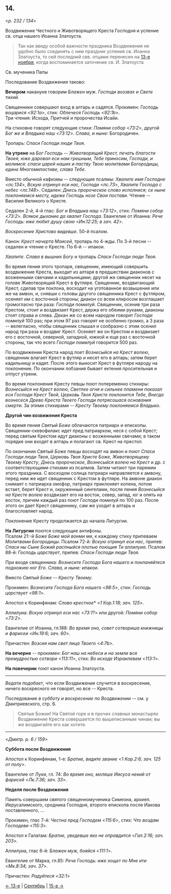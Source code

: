 
## 14.

<*p. 232 / 134*>

Воздвижение Честного и Животворящего Креста Господня и успение св. отца нашего Иоанна Златоуста. 

> Так как ввиду особой важности праздника Воздвижения не удобно было соединять с ним праздник успения 
> св. Иоанна Златоуста, то сей последний свв. отцами перенесен на [13-е ноября](../11_november/11_13_GMT.ru.md), 
> когда воспоминается заточение св. И. Златоуста 

Св. мученика Папы

Последование Воздвижения таково:

**Вечером** накануне говорим *Блажен муж*. *Господи воззвах* и *Свете тихий*. 

Священники совершают вход в алтарь и садятся. 
Прокимен: *Господь воцарися* <*92:1a*>, стих: *Облечеся Господь* <*92:1b*>.  
Три чтения: Исхода, Притчей и пророчества Исайи. 

На стиховне говорят следующие стихи: *Помяни собор* <*73:2*>, другой *Бог же и Владыка наш* <*73:12*>. 
*Слава, и ныне:* Богородичен.  

Тропарь: *Спаси Господи люди Твоя*. 

**На утрене** на *Бог Господь* -- *Животворящий Крест, печать благости Твоея, юже даровал еси нам грешным, 
Тебе приносим, Господи, и молимся: спаси царей наших и паству Твою молитвами Богородицы, едине Многомилостиве, 
слава Тебе*. 

Вместо обычной кафизмы -- следующие псалмы: *Хвалите имя Господне* <*пс.134*>, 
*Вскую отринул еси нас, Господи* <*пс.73*>, *Хвалите Господа с небес* <*пс.148*>. 
Седален: *Днесь пророческое слово исполнися; се ныне поклоняемся месту, идеже Господь нозе Свои постави*. 
Чтение -- Василия Великого о Кресте. 

Седален 2-й, 4-й глас: *Бог и Владыка наш* <*73:12*>, стих: *Помяни собор* <*73:2*>. 
*Всякое дыхание да хвалит Господа*. Евангелие от Иоанна: *Рече Господь: иже любит душу свою* <*Ин.12:25; в зач. 42*>. 

*Воскресение Христово видевше*. 50-й псалом. 

Канон: *Крест начерта Моисей*, тропарь по 4-жды. 
По 3-й песни -- седален и чтение о Кресте. 
По 6-й -- ипакои. 

*Хвалите*. *Слава в вышних Богу* и тропарь *Спаси Господи люди Твоя*. 

Во время пения этого тропаря, священник, имеющий совершить воздвижение Креста, выходит из алтаря 
в предшествии диаконов с возженными свечами и кадильницами; другой же священник несет на голове 
Животворящий Крест в футляре. Священник, воздвигающий Крест, сделав три поклона, восходит на уготованное 
возвышение или же на амвон, и, снявши с головы другого священника Крест с футляром, осеняет им 
с восточной стороны; диакон со всем клиросом возглашает громогласно три раза: *Господи помилуй*. 
Священник, осенив три раза Крестом, стоит и воздвизает Крест, держа его обеими руками, диаконы стоят 
справа и слева. Декан же со всем народом говорит *Господи помилуй* 100 раз; при этом 97 раз говорят 
не особенно громко, а 3 раза -- велегласно, чтобы священник слышал и сообразно с этим осенил народ 
три раза и воздвиг Крест. Осеняет же он Крестом и воздвизает его с восточной, северной, западной, 
южной и еще раз с восточной стороны, так что всего *Господи помилуй* говорится 500 раз. 

По воздвижении Креста народ поет *Вознесыйся на Крест волею*, священник влагает Крест в футляр и несет 
его в алтарь; затем берет кадильницу и кадит. После этого выносит Крест в футляре народу на поклонение. 
По окончании лобзания бывает ектения просительная и отпуст утрени. 

Во время поклонения Кресту певцы поют попеременно стихиры: *Вознесыйся на Крест волею*, *Светлее огня 
и сильнее пламени показал еси Господи Крест Твой*, *Церковь Твоя Христе поклонится Тебе*, 
*Внегда вознесеся Древо Креста Твоего Господи потрясошася основания смерти*. За этими стихирами -- 
*Кресту Твоему поклоняемся Владыко*. 

**Другой чин возвижения Креста**

Во время пения *Святый Боже* облачаются патриарх и епископы. Священник-скевофилакс идет пред 
патриархом, неся с собой Крест; перед святым Крестом идут диаконы с возженными свечами; в таком порядке 
они входят в алтарь и полагают св. Крест на престол. 

По окончании *Святый Боже* певцы восходят на амвон и поют *Спаси Господи люди Твоя*, 
*Церковь Твоя Христе Боже*, *Животворящему Твоему Кресту*, *Днесь пророческое*, 
*Вознесыйся волею на Крест* и др. с соответствующими стихами из псалмов. Затем читают три паремии этого 
праздника. С восходом солнца патриарх направляется к амвону, перед ним же идет священник с Крестом 
в футляре. На амвоне диакон снимает с патриарха омофор, патриарх приклоняет колена, потом встает, 
берет Крест и, окруженный сингелами, после пения *Вознесыйся на Кресте волею* воздвизает его на восток, 
север, запад, юг и опять на восток, причем каждый раз поют *Господи помилуй* по 100 раз. После этого 
он дает Крест священнику, сам же уходит в алтарь и благословляет народ. 

Поклонение Кресту продолжается до начала Литургии. 

**На Литургии** поются следующие антифоны.  
Псалом 21:-й *Боже Боже мой вонми ми*, к каждому стиху припеваем *Молитвами Богородицы*. 
Псалом 72-й: *Вскую отринул еси нас*, припев: *Спаси ны Сыне Божий распныйся плотью поющия Ти аллилуиа*. 
Псалом 88-й: *Господь царствует*, припев: *Спаси Господи люди Твоя*. 

При входе священника: *Вознесите Господа Бога нашего и покланяйтеся подножию ног Его*. 
*Слава, и ныне:* ипакои. 

Вместо *Святый Боже* -- *Кресту Твоему*. 

Прокимен: *Вознесите Господа Бога нашего* <*98:5*>, стих: *Господь царствует* <*98:1*>. 
 
Апостол к Коринфянам: *Слово крестное** <*1 Кор.1:18; зач. 125*>.  

Аллилуиа: *Вскую отринул еси нас* <*73:1?*> или другой: *Помяни собор* <*73:2*>. 

Евангелие от Иоанна, гл.188: *Во время оно, совет сотвориша книжницы и фарисеи* <*Ин.19:6; зач. 60*>. 

Причастен: *Возсия нам свет лица Твоего* <*4:7b*>. 

**На вечерне** -- прокимен: *Бог наш на небеси и на земли вся премудростью сотвори* <*113:11*>, 
стих: *Во исходе Израилевем* <*113:1*>.

**На повечерии** поют канон Иоанна Златоуста. 

--- 

*Ведати подобает*, что если Воздвижение случится в воскресение, ничего воскресного не говорят, 
но все -- Креста. 

Последование *в субботу и воскресение по Воздвижении* -- см. у Дмитриевского, стр. 6. 

> Святые Божии! На Святой горе и в прочих славных монастырях Воздвижение Креста совершается 
> по вышеписанным чинам; вы же воздвигайте его как хотите. 
 
---

<*Дмитр. p. 6 / 159*>

**Суббота после Воздвижения**

Апостол к Коринфянам, 1-е: *Братие, видите звание* <*1 Кор.2:6; зач. 125 от полу*>. 

Евангелие от Луки, гл. 74: *Во время оно, моляше Иисуса некий от фарисей* <*Лк.7:36; зач. 33*>. 

**Неделя после Воздвижения**

Память совершаем святого священномученика Симеона, архиеп. Иерусалимского, сродника Господня, 
второго епископа после Иакова поставленного, ...

Прокимен, глас 7-й: *Честна пред Господем* <*115:6*>, стих: *Что воздам Господеви* <*115:3*>.

Апостол к Галатам: *Братие, уведевше яко не оправдится* <*Гал.2:16; зач. 203*>. 

Аллилуиа, глас 6-й: *Блажен муж, бояйся* <*111:1*>.

Евангелие от Марка, гл.85: *Рече Господь: иже хощет по Мне ити* <*Мк.8:34; зач. 37*>. 

Причастен: *Радуйтеся* <*32:1*>

[← 13-е](09_13_GMT.ru.md) | [Сентябрь](README.md#14-й) | [15-е →](09_15_GMT.ru.md)
